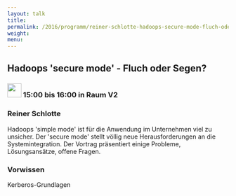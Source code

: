 ```yaml
---
layout: talk
title:
permalink: /2016/programm/reiner-schlotte-hadoops-secure-mode-fluch-oder-segen/
weight:
menu:
---
```

## Hadoops 'secure mode' - Fluch oder Segen? 

### <img height = "32" src="../../../images/talk.svg"> 15:00 bis 16:00 in Raum V2

### Reiner Schlotte

Hadoops 'simple mode' ist für die Anwendung im Unternehmen viel zu unsicher. Der 'secure mode' stellt völlig neue Herausforderungen an die Systemintegration. Der Vortrag präsentiert einige Probleme, Lösungsansätze, offene Fragen.

### Vorwissen

Kerberos-Grundlagen

